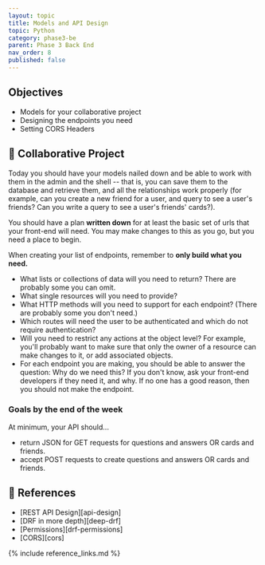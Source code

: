 ```yaml
---
layout: topic
title: Models and API Design
topic: Python
category: phase3-be
parent: Phase 3 Back End
nav_order: 8
published: false
---
```


## Objectives

- Models for your collaborative project
- Designing the endpoints you need
- Setting CORS Headers

## 🎯 Collaborative Project

Today you should have your models nailed down and be able to work with them in the admin and the shell -- that is, you can save them to the database and retrieve them, and all the relationships work properly (for example, can you create a new friend for a user, and query to see a user's friends? Can you write a query to see a user's friends' cards?).

You should have a plan **written down** for at least the basic set of urls that your front-end will need. You may make changes to this as you go, but you need a place to begin.

When creating your list of endpoints, remember to **only build what you need.**

- What lists or collections of data will you need to return? There are probably some you can omit.
- What single resources will you need to provide?
- What HTTP methods will you need to support for each endpoint? (There are probably some you don't need.)
- Which routes will need the user to be authenticated and which do not require authentication?
- Will you need to restrict any actions at the object level? For example, you'll probably want to make sure that only the owner of a resource can make changes to it, or add associated objects.
- For each endpoint you are making, you should be able to answer the question: Why do we need this? If you don't know, ask your front-end developers if they need it, and why. If no one has a good reason, then you should not make the endpoint.

### Goals by the end of the week

At minimum, your API should...

- return JSON for GET requests for questions and answers OR cards and friends.
- accept POST requests to create questions and answers OR cards and friends.

## 🔖 References

- [REST API Design][api-design]
- [DRF in more depth][deep-drf]
- [Permissions][drf-permissions]
- [CORS][cors]

{% include reference_links.md %}
